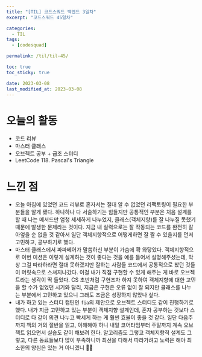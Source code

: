 ```yaml
---
title: "[TIL] 코드스쿼드 백엔드 3일차"
excerpt: "코드스쿼드 45일차"

categories:
  - TIL
tags:
  - [codesquad]

permalink: /til/til-45/

toc: true
toc_sticky: true

date: 2023-03-08
last_modified_at: 2023-03-08
---
```


# 오늘의 활동

- 코드 리뷰
- 마스터 클래스
- 오브젝트 공부 + 급조 스터디
- LeetCode 118. Pascal's Triangle

# 느낀 점

- 오늘 아침에 있었던 코드 리뷰로 혼자서는 절대 알 수 없었던 리팩토링이 필요한 부분들을 알게 됐다. 하나하나 다 서술하기는 힘들지만 공통적인 부분은 처음 설계를 할 때 나는 메서드만 엄청 세세하게 나누었지, 클래스(객체지향)를 잘 나누질 못했기 때문에 발생한 문제라는 것이다. 지금 내 실력으로는 잘 작동되는 코드를 완전히 갈아엎을 순 없을 것 같아서 일단 객체지향적으로 어떻게하면 잘 짤 수 있을지를 먼저 고민하고, 공부하기로 했다.
- 마스터 클래스에서 파파베어가 말씀하신 부분이 가슴에 확 와닿았다. 객체지향적으로 이번 미션은 이렇게 설계하는 것이 좋다는 것을 예를 들어서 설명해주셨는데, 막상 그걸 따라하라면 절대 못하겠지만 잘하는 사람들 코드에서 공통적으로 봤던 것들이 머릿속으로 스쳐지나갔다. 이걸 내가 직접 구현할 수 있게 해주는 게 바로 오브젝트라는 생각이 딱 들었다. CS 초반처럼 구현조차 하지 못하여 객체지향에 대한 고민을 할 수가 없었던 시기와 달리, 지금은 구현은 오류 없이 잘 되지만 클래스를 나누는 부분에서 고민하고 있으니 그래도 조금은 성장하지 않았나 싶다.
- 내가 하고 있는 스터디 캡틴인 `fia`의 제안으로 오브젝트 스터디도 같이 진행하기로 했다. 내가 지금 고민하고 있는 부분이 객체지향 설계인데, 혼자 공부하는 것보다 스터디로 다 같이 의견 나누고 빡세게 하는 게 훨씬 효율이 좋을 것 같다. 일단 다음주까지 책의 거의 절반을 읽고, 이해해야 하니 내일 코어타임부터 주말까지 계속 오브젝트 읽으면서 실습도 같이 해보려 한다. 알고리즘도 그렇고 객체지향적 설계도 그렇고, 다른 동료들보다 많이 부족하니까 최선을 다해서 따라가려고 노력은 해야 최소한의 양심은 있는 거 아니겠니 👊🏻